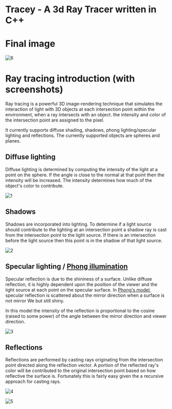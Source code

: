 # Tracey - A 3d Ray Tracer written in C++

# Final image
![6](http://puu.sh/nscjb/504d913f3e.png)

# Ray tracing introduction (with screenshots)

Ray tracing is a powerful 3D image-rendering technique that simulates the interaction of light with 3D objects at each intersection point within the environment, when a ray intersects with an object. the intensity and color of the intersection point are assigned to the pixel.

It currently supports diffuse shading, shadows, phong lighting/specular lighting and reflections. The currently supported objects are spheres and planes.

## Diffuse lighting
Diffuse lighting is determined by computing the intensity of the light at a point on the sphere.
If the angle is close to the normal at that point then the intensity will be increased.
The intensity determines how much of the object's color to contribute.

![1](http://puu.sh/nsg0S/b137d04ce9.png)

## Shadows
Shadows are incorporated into lighting.
To determine if a light source should contribute to the lighting at an intersection point a shadow ray is cast from the intersection point to the light source.
If there is an intersection before the light source then this point is in the shadow of that light source.

![2](http://puu.sh/nsg9E/535832d82b.png)

## Specular lighting / [Phong illumination](https://en.wikipedia.org/wiki/Phong_reflection_model)
Specular reflection is due to the shininess of a surface. Unlike diffuse
reflection, it is highly dependent upon the position of the viewer and the iight source
at each point on the specular surface. In [Phong's model](https://en.wikipedia.org/wiki/Phong_reflection_model), specular reflection is
scattered about the mirror direction when a surface is not mirror We but still shiny.

In this model the intensity of the reflection is proportional to the cosine
(raised to some power) of the angle between the mirror direction and viewer direction.

![3](http://puu.sh/nsgnF/ec2002f125.png)

## Reflections
Reflections are performed by casting rays originating from the intersection point directed along the reflection vector.
A portion of the reflected ray's color will be contributed to the original intersection point based on how reflective the surface is.
Fortunately this is fairly easy given the a recursive approach for casting rays.

![4](https://puu.sh/nsgz9/6c11a9cc54.png)

![5](https://puu.sh/nsgHN/24d87e5150.png)